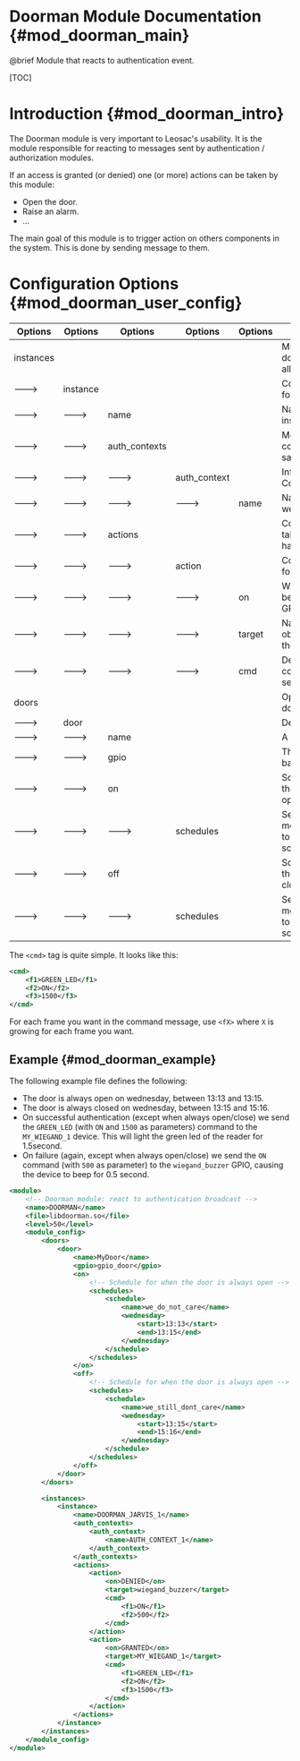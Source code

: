 Doorman Module Documentation {#mod_doorman_main}
================================================

@brief Module that reacts to authentication event.

[TOC]

Introduction {#mod_doorman_intro}
=================================

The Doorman module is very important to Leosac's usability.
It is the module responsible for reacting to messages sent by authentication / authorization modules.

If an access is granted (or denied) one (or more) actions can be taken by this module:
+ Open the door.
+ Raise an alarm.
+ ...

The main goal of this module is to trigger action on others components in the system. This is done
by sending message to them.

Configuration Options {#mod_doorman_user_config}
================================================

Options    | Options   | Options         | Options      | Options     | Description                                                       | Mandatory
-----------|-----------|-----------------|--------------|-------------|-------------------------------------------------------------------|-----------
instances  |           |                 |              |             | Multiples (unrelated) doorman instance are allowed                | YES
--->       | instance  |                 |              |             | Configuration information for 1 instance                          | YES
--->       | --->      | name            |              |             | Name of this doorman instance                                     | YES
--->       | --->      | auth_contexts   |              |             | Message from multiple contexts can lead to the same action        | YES
--->       | --->      | --->            | auth_context |             | Information for an Auth Context                                   | YES
--->       | --->      | --->            | --->         | name        | Name of the auth context we are using                             | YES
--->       | --->      | actions         |              |             | Configure the actions to take when something happens              | YES
--->       | --->      | --->            | action       |             | Configuration information for one action                          | YES
--->       | --->      | --->            | --->         | on          | When should the action be taken (DENIED / GRANTED)                | YES
--->       | --->      | --->            | --->         | target      | Name of the targeted object that will receive the action command  | YES
--->       | --->      | --->            | --->         | cmd         | Description for the command that will be sent                     | YES
doors      |           |                 |              |             | Optionally declares the doors                                     | NO
--->       | door      |                 |              |             | Declare one door                                                  | YES
--->       | --->      | name            |              |             | A name for the door                                               | YES
--->       | --->      | gpio            |              |             | The GPIO to turn on/off based on the door's state                 | YES
--->       | --->      | on              |              |             | Some schedules for when the door is in "always open" mode         | NO
--->       | --->      | --->            | schedules    |             | See [here](@ref mod_auth_sched_declare) to learn how to declare schedules | YES
--->       | --->      | off             |              |             | Some schedules for when the door is in "always closed" mode       | NO
--->       | --->      | --->            | schedules    |             | See [here](@ref mod_auth_sched_declare) to learn how to declare schedules | YES

The `<cmd>` tag is quite simple. It looks like this:

~~~~~~~~~~~~~~~~~~~~~~~.xml
<cmd>
    <f1>GREEN_LED</f1>
    <f2>ON</f2>
    <f3>1500</f3>
</cmd>
~~~~~~~~~~~~~~~~~~~~~~~

For each frame you want in the command message, use `<fX>` where `X` is growing for each frame you want.

Example {#mod_doorman_example}
------------------------------

The following example file defines the following:
   + The door is always open on wednesday, between 13:13 and 13:15.
   + The door is always closed on wednesday, between 13:15 and 15:16.
   + On successful authentication (except when always open/close) we
      send the `GREEN_LED` (with `ON` and `1500` as parameters) command to the
      `MY_WIEGAND_1` device. This will light the green led of the reader for 1.5second.
   + On failure (again, except when always open/close) we send the `ON` command (with `500` as
      parameter) to the `wiegand_buzzer` GPIO, causing the device to beep for 0.5 second.

~~~~~~~~~~~~~~~~~~~~~~~~~~~~~~~~~~~~~~~~~~~~~~~~~~~.xml
<module>
    <!-- Doorman module: react to authentication broadcast -->
    <name>DOORMAN</name>
    <file>libdoorman.so</file>
    <level>50</level>
    <module_config>
        <doors>
            <door>
                <name>MyDoor</name>
                <gpio>gpio_door</gpio>
                <on>
                    <!-- Schedule for when the door is always open -->
                    <schedules>
                        <schedule>
                            <name>we_do_not_care</name>
                            <wednesday>
                                <start>13:13</start>
                                <end>13:15</end>
                            </wednesday>
                        </schedule>
                    </schedules>
                </on>
                <off>
                    <!-- Schedule for when the door is always open -->
                    <schedules>
                        <schedule>
                            <name>we_still_dont_care</name>
                            <wednesday>
                                <start>13:15</start>
                                <end>15:16</end>
                            </wednesday>
                        </schedule>
                    </schedules>
                </off>
            </door>
        </doors>

        <instances>
            <instance>
                <name>DOORMAN_JARVIS_1</name>
                <auth_contexts>
                    <auth_context>
                        <name>AUTH_CONTEXT_1</name>
                    </auth_context>
                </auth_contexts>
                <actions>
                    <action>
                        <on>DENIED</on>
                        <target>wiegand_buzzer</target>
                        <cmd>
                            <f1>ON</f1>
                            <f2>500</f2>
                        </cmd>
                    </action>
                    <action>
                        <on>GRANTED</on>
                        <target>MY_WIEGAND_1</target>
                        <cmd>
                            <f1>GREEN_LED</f1>
                            <f2>ON</f2>
                            <f3>1500</f3>
                        </cmd>
                    </action>
                </actions>
            </instance>
        </instances>
    </module_config>
</module>
~~~~~~~~~~~~~~~~~~~~~~~~~~~~~~~~~~~~~~~~~~~~~~~~~~~
